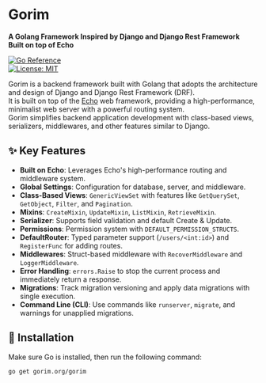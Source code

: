 # Gorim  
**A Golang Framework Inspired by Django and Django Rest Framework**  
**Built on top of Echo**

[![Go Reference](https://pkg.go.dev/badge/gorim.org/gorim.svg)](https://pkg.go.dev/gorim.org/gorim)  
[![License: MIT](https://img.shields.io/badge/License-MIT-green.svg)](https://opensource.org/licenses/MIT)  

Gorim is a backend framework built with Golang that adopts the architecture and design of Django and Django Rest Framework (DRF).  
It is built on top of the [Echo](https://echo.labstack.com/) web framework, providing a high-performance, minimalist web server with a powerful routing system.  
Gorim simplifies backend application development with class-based views, serializers, middlewares, and other features similar to Django.  

## ✨ Key Features  
- **Built on Echo**: Leverages Echo's high-performance routing and middleware system.  
- **Global Settings**: Configuration for database, server, and middleware.  
- **Class-Based Views**: `GenericViewSet` with features like `GetQuerySet`, `GetObject`, `Filter`, and `Pagination`.  
- **Mixins**: `CreateMixin`, `UpdateMixin`, `ListMixin`, `RetrieveMixin`.  
- **Serializer**: Supports field validation and default Create & Update.  
- **Permissions**: Permission system with `DEFAULT_PERMISSION_STRUCTS`.  
- **DefaultRouter**: Typed parameter support (`/users/<int:id>`) and `RegisterFunc` for adding routes.  
- **Middlewares**: Struct-based middleware with `RecoverMiddleware` and `LoggerMiddleware`.  
- **Error Handling**: `errors.Raise` to stop the current process and immediately return a response.  
- **Migrations**: Track migration versioning and apply data migrations with single execution.  
- **Command Line (CLI)**: Use commands like `runserver`, `migrate`, and warnings for unapplied migrations.  

## 🚀 Installation  
Make sure Go is installed, then run the following command:  

```sh
go get gorim.org/gorim
```